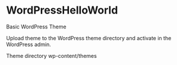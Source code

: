 # WordPressHelloWorld
Basic WordPress Theme

Upload theme to the WordPress theme directory and activate in the WordPress admin.

Theme directory
wp-content/themes
